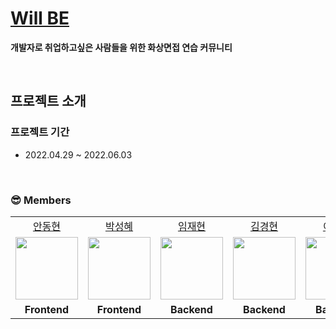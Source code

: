 # [Will BE](https://willbedeveloper.com/)
<b>개발자로 취업하고싶은 사람들을 위한 화상면접 연습 커뮤니티</b>

<br />

## 프로젝트 소개

### 프로젝트 기간
* 2022.04.29 ~ 2022.06.03

<br/>

### 😎 Members

<table>
   <tr>
    <td align="center"><a href="https://github.com/llama-ste">안동현</a></td>
    <td align="center"><a href="https://github.com/AlgoRoots">박성혜</a></td>
    <td align="center"><a href="https://github.com/limjae">임재현</a></td>
    <td align="center"><a href="https://github.com/catalinakim">김경현</a></td>
    <td align="center"><a href="https://github.com/Juri-Lee">이주리</a></td>
  </tr>
  <tr>
    <td align="center"><a href="https://github.com/llama-ste"><img src="https://user-images.githubusercontent.com/90495580/169259372-a923afea-a898-4bca-9504-7d073d6ffab8.jpeg" width="100px" /></a></td>
    <td align="center"><a href="https://github.com/AlgoRoots"><img src="https://user-images.githubusercontent.com/90495580/169259379-a913dd30-fa7f-4309-af30-9bd94c9608a6.png" width="100px" /></a></td>
    <td align="center"><a href="https://github.com/limjae"><img src="https://user-images.githubusercontent.com/90495580/169259387-0e3b59ad-5882-458a-9a2b-2ccac2d696ae.png" width="100px" /></a></td>
    <td align="center"><a href="https://github.com/catalinakim"><img src="https://user-images.githubusercontent.com/90495580/169259399-e163bd4d-9819-4ec5-9f30-ef21d0b8e9a1.png" width="100px" /></a></td>
    <td align="center"><a href="https://github.com/Juri-Lee"><img src="https://user-images.githubusercontent.com/90495580/169259405-ba67e49d-8b01-405f-b0c8-12c6054b7577.png" width="100px" /></a></td>
  </tr>
  <tr>
    <td align="center"><b>Frontend</b></td>
    <td align="center"><b>Frontend</b></td>
    <td align="center"><b>Backend</b></td>
    <td align="center"><b>Backend</b></td>
    <td align="center"><b>Backend</b></td>
  </tr>
</table>

<br/>
